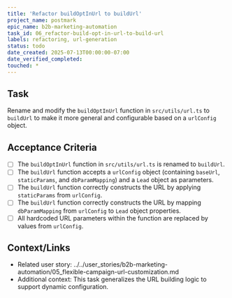```yaml
---
title: 'Refactor buildOptInUrl to buildUrl'
project_name: postmark
epic_name: b2b-marketing-automation
task_id: 06_refactor-build-opt-in-url-to-build-url
labels: refactoring, url-generation
status: todo
date_created: 2025-07-13T00:00:00-07:00
date_verified_completed: 
touched: *
---
```


## Task

Rename and modify the `buildOptInUrl` function in `src/utils/url.ts` to `buildUrl` to make it more general and configurable based on a `urlConfig` object.

## Acceptance Criteria

- [ ] The `buildOptInUrl` function in `src/utils/url.ts` is renamed to `buildUrl`.
- [ ] The `buildUrl` function accepts a `urlConfig` object (containing `baseUrl`, `staticParams`, and `dbParamMapping`) and a `Lead` object as parameters.
- [ ] The `buildUrl` function correctly constructs the URL by applying `staticParams` from `urlConfig`.
- [ ] The `buildUrl` function correctly constructs the URL by mapping `dbParamMapping` from `urlConfig` to `Lead` object properties.
- [ ] All hardcoded URL parameters within the function are replaced by values from `urlConfig`.

## Context/Links

- Related user story: ../../user_stories/b2b-marketing-automation/05_flexible-campaign-url-customization.md
- Additional context: This task generalizes the URL building logic to support dynamic configuration.
